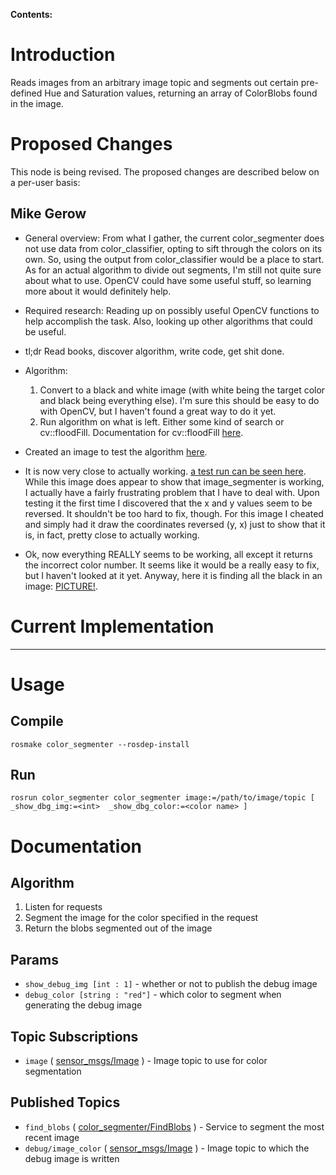 **Contents:**


# Introduction #

Reads images from an arbitrary image topic and segments out certain pre-defined Hue and Saturation values, returning an array of ColorBlobs found in the image.

# Proposed Changes #
This node is being revised. The proposed changes are described below on a per-user basis:

## Mike Gerow ##

  * General overview:  From what I gather, the current color\_segmenter does not use data from color\_classifier, opting to sift through the colors on its own.  So, using the output from color\_classifier would be a place to start.  As for an actual algorithm to divide out segments, I'm still not quite sure about what to use.  OpenCV could have some useful stuff, so learning more about it would definitely help.
  * Required research: Reading up on possibly useful OpenCV functions to help accomplish the task.  Also, looking up other algorithms that could be useful.
  * tl;dr  Read books, discover algorithm, write code, get shit done.
  * Algorithm:
    1. Convert to a black and white image (with white being the target color and black being everything else).  I'm sure this should be easy to do with OpenCV, but I haven't found a great way to do it yet.
    1. Run algorithm on what is left.  Either some kind of search or cv::floodFill.  Documentation for cv::floodFill [here](http://opencv.willowgarage.com/documentation/cpp/miscellaneous_image_transformations.html?highlight=fill#floodFill).

  * Created an image to test the algorithm [here](http://i.imgur.com/pLnGu.png).
  * It is now very close to actually working.  [a test run can be seen here](http://i.imgur.com/h8KNq.png).  While this image does appear to show that image\_segmenter is working, I actually have a fairly frustrating problem that I have to deal with.  Upon testing it the first time I discovered that the x and y values seem to be reversed.  It shouldn't be too hard to fix, though.  For this image I cheated and simply had it draw the coordinates reversed (y, x) just to show that it is, in fact, pretty close to actually working.

  * Ok, now everything REALLY seems to be working, all except it returns the incorrect color number.  It seems like it would be a really easy to fix, but I haven't looked at it yet.  Anyway, here it is finding all the black in an image:  [PICTURE!](http://imgur.com/Gzvjh.png).

# Current Implementation #


---


# Usage #

## Compile ##

```
rosmake color_segmenter --rosdep-install
```

## Run ##

```
rosrun color_segmenter color_segmenter image:=/path/to/image/topic [ _show_dbg_img:=<int>  _show_dbg_color:=<color name> ]
```

# Documentation #
## Algorithm ##
  1. Listen for requests
  1. Segment the image for the color specified in the request
  1. Return the blobs segmented out of the image
## Params ##
  * `show_debug_img [int : 1]` - whether or not to publish the debug image
  * `debug_color [string : "red"]` - which color to segment when generating the debug image

## Topic Subscriptions ##
  * `image` ( [sensor\_msgs/Image](http://www.ros.org/doc/api/sensor_msgs/html/msg/Image.html) ) - Image topic to use for color segmentation

## Published Topics ##
  * `find_blobs` ( [color\_segmenter/FindBlobs](http://code.google.com/p/seabee3-ros-pkg/source/browse/trunk/color_segmenter/srv/FindBlobs.srv) ) - Service to segment the most recent image
  * `debug/image_color` ( [sensor\_msgs/Image](http://www.ros.org/doc/api/sensor_msgs/html/msg/Image.html) ) - Image topic to which the debug image is written